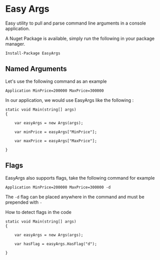 # Easy Args

Easy utility to pull and parse command line arguments in a console application.

A Nuget Package is available, simply run the following in your package manager.

    Install-Package EasyArgs

## Named Arguments

Let's use the following command as an example
    
    Application MinPrice=200000 MaxPrice=300000

In our application, we would use EasyArgs like the following :

    static void Main(string[] args)
    {
    
        var easyArgs = new Args(args);

        var minPrice = easyArgs["MinPrice"];

        var maxPrice = easyArgs["MaxPrice"];
        
    }

## Flags

EasyArgs also supports flags, take the following command for example

    Application MinPrice=200000 MaxPrice=300000 -d
    
The `-d` flag can be placed anywhere in the command and must be prepended with `-`

How to detect flags in the code
    
    static void Main(string[] args)
    {
    
        var easyArgs = new Args(args);

        var hasFlag = easyArgs.HasFlag("d");
        
    }
